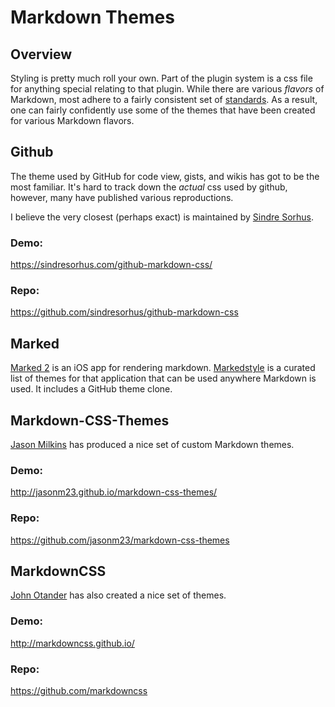 # Markdown Themes

## Overview
Styling is pretty much roll your own. Part of the plugin system is a css file for anything special
relating to that plugin. While there are various _flavors_ of Markdown, most adhere to a fairly
consistent set of [standards](https://en.wikipedia.org/wiki/Markdown#Standardization). As a result,
one can fairly confidently use some of the themes that have been created for various Markdown
flavors.

## Github
The theme used by GitHub for code view, gists, and wikis has got to be the most familiar. It's hard to
track down the _actual_ css used by github, however, many have published various reproductions.

I believe the very closest (perhaps exact) is maintained by [Sindre Sorhus](http://qr.ae/TU16TL).

### Demo:
https://sindresorhus.com/github-markdown-css/

### Repo:
https://github.com/sindresorhus/github-markdown-css

## Marked
[Marked 2](http://marked2app.com/) is an iOS app for rendering markdown. [Markedstyle](http://markedstyle.com/)
is a curated list of themes for that application that can be used anywhere Markdown is used.
It includes a GitHub theme clone.

## Markdown-CSS-Themes
[Jason Milkins](https://github.com/jasonm23) has produced a nice set of custom Markdown themes.

### Demo:
http://jasonm23.github.io/markdown-css-themes/

### Repo:
https://github.com/jasonm23/markdown-css-themes


## MarkdownCSS
[John Otander](http://johnotander.com/) has also created a nice set of themes. 

### Demo:
http://markdowncss.github.io/

### Repo:
https://github.com/markdowncss

